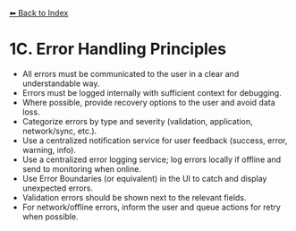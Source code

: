 [⬅ Back to Index](./index.md)

# 1C. Error Handling Principles

- All errors must be communicated to the user in a clear and understandable way.
- Errors must be logged internally with sufficient context for debugging.
- Where possible, provide recovery options to the user and avoid data loss.
- Categorize errors by type and severity (validation, application, network/sync, etc.).
- Use a centralized notification service for user feedback (success, error, warning, info).
- Use a centralized error logging service; log errors locally if offline and send to monitoring when online.
- Use Error Boundaries (or equivalent) in the UI to catch and display unexpected errors.
- Validation errors should be shown next to the relevant fields.
- For network/offline errors, inform the user and queue actions for retry when possible. 